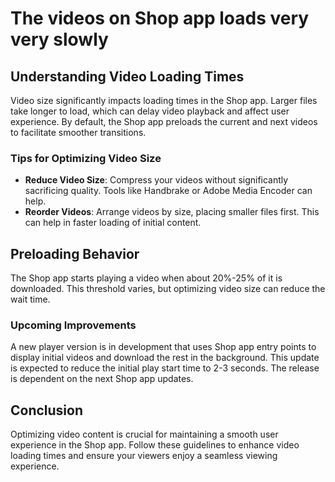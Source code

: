 # The videos on Shop app loads very very slowly

## Understanding Video Loading Times

Video size significantly impacts loading times in the Shop app. Larger files take longer to load, which can delay video playback and affect user experience. By default, the Shop app preloads the current and next videos to facilitate smoother transitions.

### Tips for Optimizing Video Size
- **Reduce Video Size**: Compress your videos without significantly sacrificing quality. Tools like Handbrake or Adobe Media Encoder can help.
- **Reorder Videos**: Arrange videos by size, placing smaller files first. This can help in faster loading of initial content.

## Preloading Behavior

The Shop app starts playing a video when about 20%-25% of it is downloaded. This threshold varies, but optimizing video size can reduce the wait time.

### Upcoming Improvements

A new player version is in development that uses Shop app entry points to display initial videos and download the rest in the background. This update is expected to reduce the initial play start time to 2-3 seconds. The release is dependent on the next Shop app updates.

## Conclusion

Optimizing video content is crucial for maintaining a smooth user experience in the Shop app. Follow these guidelines to enhance video loading times and ensure your viewers enjoy a seamless viewing experience.